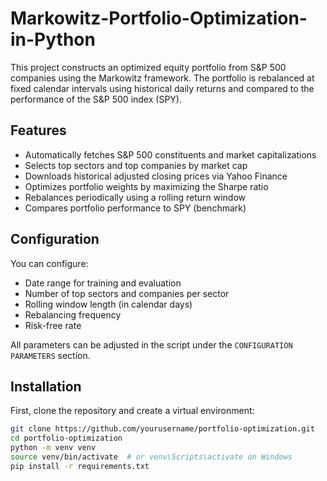 # Markowitz-Portfolio-Optimization-in-Python
This project constructs an optimized equity portfolio from S&amp;P 500 companies using the Markowitz framework. The portfolio is rebalanced at fixed calendar intervals using historical daily returns and compared to the performance of the S&amp;P 500 index (SPY).


##  Features

- Automatically fetches S&P 500 constituents and market capitalizations
- Selects top sectors and top companies by market cap
- Downloads historical adjusted closing prices via Yahoo Finance
- Optimizes portfolio weights by maximizing the Sharpe ratio
- Rebalances periodically using a rolling return window
- Compares portfolio performance to SPY (benchmark)

##  Configuration

You can configure:

- Date range for training and evaluation
- Number of top sectors and companies per sector
- Rolling window length (in calendar days)
- Rebalancing frequency
- Risk-free rate

All parameters can be adjusted in the script under the `CONFIGURATION PARAMETERS` section.

##  Installation

First, clone the repository and create a virtual environment:

```bash
git clone https://github.com/yourusername/portfolio-optimization.git
cd portfolio-optimization
python -m venv venv
source venv/bin/activate  # or venv\Scripts\activate on Windows
pip install -r requirements.txt
